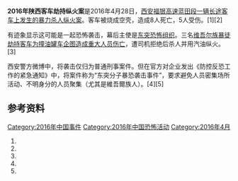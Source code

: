 **2016年陕西客车劫持纵火案**是2016年4月28日，[西安](https://zh.wikipedia.org/wiki/西安 "wikilink")[福银高速蓝田段一辆长途客车上发生的暴力杀人纵火案](https://zh.wikipedia.org/wiki/福银高速 "wikilink")。客车被烧成空壳，造成8人死亡，5人受伤。\[1\]\[2\]

有迹象显示这可能是一起恐怖袭击，幕后主使是[东突恐怖组织](https://zh.wikipedia.org/wiki/东突 "wikilink")。三名[维吾尔族暴徒劫持客车为撞油罐车企图造成重大人员伤亡](../Page/维吾尔族.md "wikilink")，遭司机拒绝后杀人并用汽油纵火。\[3\]

西安警方微博中，将袭击仅归为普通刑事案件。但在官方对企业发出《防控反恐工作的紧急通知》中，将案件称为“东突分子暴恐袭击事件”，要求避免人员密集场所活动、不明身分的人员聚集（尤其是維吾爾族人）。\[4\]\[5\]

## 参考资料

[Category:2016年中国事件](https://zh.wikipedia.org/wiki/Category:2016年中国事件 "wikilink")
[Category:2016年中国恐怖活动](https://zh.wikipedia.org/wiki/Category:2016年中国恐怖活动 "wikilink")
[Category:2016年4月](https://zh.wikipedia.org/wiki/Category:2016年4月 "wikilink")

1.
2.
3.
4.
5.